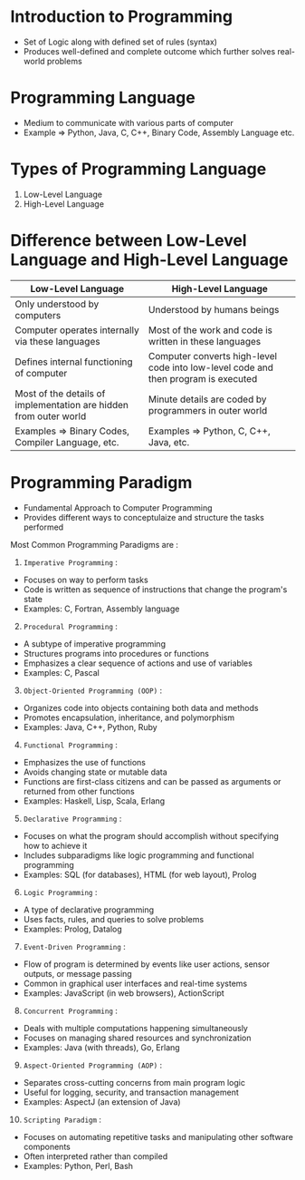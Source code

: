 # Introduction to Programming

- Set of Logic along with defined set of rules (syntax)
- Produces well-defined and complete outcome which further solves real-world problems

# Programming Language

- Medium to communicate with various parts of computer
- Example => Python, Java, C, C++, Binary Code, Assembly Language etc.

# Types of Programming Language

1. Low-Level Language
2. High-Level Language

# Difference between Low-Level Language and High-Level Language

|                       Low-Level Language                             |                                 High-Level Language                                |
| -------------------------------------------------------------------- | ---------------------------------------------------------------------------------- |
|                   Only understood by computers                       |                             Understood by humans beings                            |
|         Computer operates internally via these languages             |               Most of the work and code is written in these languages              |
|             Defines internal functioning of computer                 | Computer converts high-level code into low-level code and then program is executed | 
|  Most of the details of implementation are hidden from outer world   |               Minute details are coded by programmers in outer world               |
|          Examples => Binary Codes, Compiler Language, etc.           |                       Examples => Python, C, C++, Java, etc.                       |

# Programming Paradigm

- Fundamental Approach to Computer Programming
- Provides different ways to conceptulaize and structure the tasks performed

Most Common Programming Paradigms are :

1. `Imperative Programming` :

- Focuses on way to perform tasks
- Code is written as sequence of instructions that change the program's state
- Examples: C, Fortran, Assembly language

2. `Procedural Programming` :

- A subtype of imperative programming
- Structures programs into procedures or functions
- Emphasizes a clear sequence of actions and use of variables
- Examples: C, Pascal

3. `Object-Oriented Programming (OOP)` :

- Organizes code into objects containing both data and methods
- Promotes encapsulation, inheritance, and polymorphism
- Examples: Java, C++, Python, Ruby

4. `Functional Programming` :

- Emphasizes the use of functions
- Avoids changing state or mutable data
- Functions are first-class citizens and can be passed as arguments or returned from other functions
- Examples: Haskell, Lisp, Scala, Erlang

5. `Declarative Programming` :

- Focuses on what the program should accomplish without specifying how to achieve it
- Includes subparadigms like logic programming and functional programming
- Examples: SQL (for databases), HTML (for web layout), Prolog

6. `Logic Programming` :

- A type of declarative programming
- Uses facts, rules, and queries to solve problems
- Examples: Prolog, Datalog

7. `Event-Driven Programming` :

- Flow of program is determined by events like user actions, sensor outputs, or message passing
- Common in graphical user interfaces and real-time systems
- Examples: JavaScript (in web browsers), ActionScript

8. `Concurrent Programming` :

- Deals with multiple computations happening simultaneously
- Focuses on managing shared resources and synchronization
- Examples: Java (with threads), Go, Erlang

9. `Aspect-Oriented Programming (AOP)` :

- Separates cross-cutting concerns from main program logic
- Useful for logging, security, and transaction management
- Examples: AspectJ (an extension of Java)

10. `Scripting Paradigm` :

- Focuses on automating repetitive tasks and manipulating other software components
- Often interpreted rather than compiled
- Examples: Python, Perl, Bash

